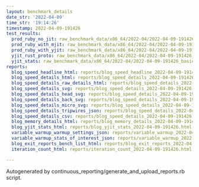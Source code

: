 ```yaml
---
layout: benchmark_details
date_str: '2022-04-09'
time_str: '19:14:26'
timestamp: 2022-04-09-191426
test_results:
  prod_ruby_no_jit: raw_benchmark_data/x86_64/2022-04/2022-04-09-191426_basic_benchmark_prod_ruby_no_jit.json
  prod_ruby_with_mjit: raw_benchmark_data/x86_64/2022-04/2022-04-09-191426_basic_benchmark_prod_ruby_with_mjit.json
  prod_ruby_with_yjit: raw_benchmark_data/x86_64/2022-04/2022-04-09-191426_basic_benchmark_prod_ruby_with_yjit.json
  yjit_rust_proto: raw_benchmark_data/x86_64/2022-04/2022-04-09-191426_basic_benchmark_yjit_rust_proto.json
  yjit_stats: raw_benchmark_data/x86_64/2022-04/2022-04-09-191426_basic_benchmark_yjit_stats.json
reports:
  blog_speed_headline_html: reports/blog_speed_headline_2022-04-09-191426.html
  blog_speed_details_html: reports/blog_speed_details_2022-04-09-191426.html
  blog_speed_details_raw_details_html: reports/blog_speed_details_2022-04-09-191426.raw_details.html
  blog_speed_details_svg: reports/blog_speed_details_2022-04-09-191426.svg
  blog_speed_details_head_svg: reports/blog_speed_details_2022-04-09-191426.head.svg
  blog_speed_details_back_svg: reports/blog_speed_details_2022-04-09-191426.back.svg
  blog_speed_details_micro_svg: reports/blog_speed_details_2022-04-09-191426.micro.svg
  blog_speed_details_tripwires_json: reports/blog_speed_details_2022-04-09-191426.tripwires.json
  blog_speed_details_csv: reports/blog_speed_details_2022-04-09-191426.csv
  blog_memory_details_html: reports/blog_memory_details_2022-04-09-191426.html
  blog_yjit_stats_html: reports/blog_yjit_stats_2022-04-09-191426.html
  variable_warmup_warmup_settings_json: reports/variable_warmup_2022-04-09-191426.warmup_settings.json
  variable_warmup_stats_of_interest_json: reports/variable_warmup_2022-04-09-191426.stats_of_interest.json
  blog_exit_reports_bench_list_html: reports/blog_exit_reports_2022-04-09-191426.bench_list.html
  iteration_count_html: reports/iteration_count_2022-04-09-191426.html

---
```

Autogenerated by continuous_reporting/generate_and_upload_reports.rb script.

